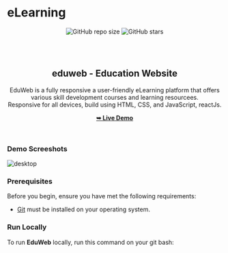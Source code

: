# eLearning
<div align="center">
  
  ![GitHub repo size](https://img.shields.io/github/repo-size/codewithsadee/eduweb)
  ![GitHub stars](https://img.shields.io/github/stars/codewithsadee/eduweb?style=social)



  <br />
  <br />

  <h2 align="center">eduweb - Education Website</h2>

  EduWeb is a fully responsive a user-friendly eLearning platform that offers various skill development courses and learning resourcees. <br />Responsive for all devices, build using HTML, CSS, and JavaScript, reactJs.

  <a href="https://codewithsadee.github.io/eduweb/"><strong>➥ Live Demo</strong></a>

</div>

<br />

### Demo Screeshots

![desktop](https://github.com/user-attachments/assets/2e3a8f2e-8bde-4cab-91ee-5b04a5f7ab1e)


### Prerequisites

Before you begin, ensure you have met the following requirements:

* [Git](https://git-scm.com/downloads "Download Git") must be installed on your operating system.

### Run Locally

To run **EduWeb** locally, run this command on your git bash:

